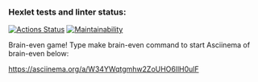 ### Hexlet tests and linter status:
[![Actions Status](https://github.com/PavelTytc/frontend-project-lvl1/workflows/hexlet-check/badge.svg)](https://github.com/PavelTytc/frontend-project-lvl1/actions)
[![Maintainability](https://api.codeclimate.com/v1/badges/dee3d7717132625201de/maintainability)](https://codeclimate.com/github/PavelTytc/frontend-project-lvl1/maintainability)

Brain-even game!
Type make brain-even command to start
Asciinema of brain-even below:

https://asciinema.org/a/W34YWqtgmhw2ZoUHO6llH0ulF